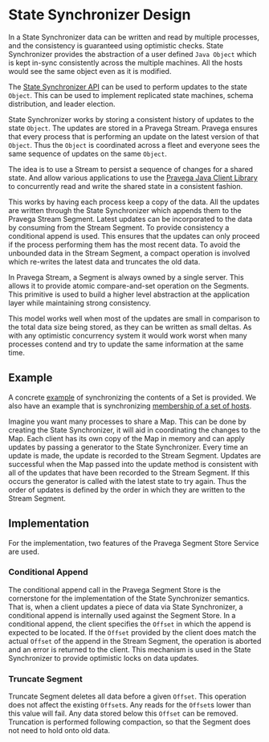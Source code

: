 # State Synchronizer Design

<!--
Copyright Pravega Authors.

Licensed under the Apache License, Version 2.0 (the "License");
you may not use this file except in compliance with the License.
You may obtain a copy of the License at

    http://www.apache.org/licenses/LICENSE-2.0

Unless required by applicable law or agreed to in writing, software
distributed under the License is distributed on an "AS IS" BASIS,
WITHOUT WARRANTIES OR CONDITIONS OF ANY KIND, either express or implied.
See the License for the specific language governing permissions and
limitations under the License.
-->

In a State Synchronizer data can be written and read by multiple processes, and the consistency is guaranteed using optimistic checks. State Synchronizer provides the abstraction of a user defined `Java Object` which is kept in-sync consistently across the multiple machines. All the hosts would see the same object even as it is modified.

The [State Synchronizer API](https://github.com/pravega/pravega/blob/master/client/src/main/java/io/pravega/client/state/StateSynchronizer.java) can be used to perform updates to the state `Object`. This can be used to implement replicated state machines, schema distribution, and leader election.

State Synchronizer works by storing a consistent history of updates to the state `Object`. The updates are stored in a Pravega Stream. Pravega ensures that every process that is performing an update on the latest version of that `Object`. Thus the `Object` is coordinated across a fleet and everyone sees the same sequence of updates on the same `Object`.

The idea is to use a Stream to persist a sequence of changes for a shared state. And allow various applications to use the [Pravega Java Client Library](http://pravega.io/docs/latest/state-synchronizer/#shared-state-and-pravega) to concurrently read and write the shared state in a consistent fashion.

This works by having each process keep a copy of the data. All the updates are written through the State Synchronizer which appends them to the Pravega Stream Segment. Latest updates can be incorporated to the data by consuming from the Stream Segment. To provide consistency a conditional append is used. This ensures that the updates can only proceed if the process performing them has the most recent data. To avoid the unbounded data in the Stream Segment, a compact operation is involved which re-writes the latest data and truncates the old data.

In Pravega Stream, a Segment is always owned by a single server. This allows it to provide atomic compare-and-set operation on the Segments. This primitive is used to build a higher level abstraction at the application layer while maintaining strong consistency.

This model works well when most of the updates are small in comparison to the total data size being stored, as they can be written as small deltas. As with any optimistic concurrency system it would work worst when many processes contend and try to update the same information at the same time.

## Example

A concrete [example](https://github.com/pravega/pravega/blob/master/client/src/test/java/io/pravega/client/state/examples/SetSynchronizer.java) of synchronizing the contents of a Set is provided. We also have an example that is synchronizing [membership of a set of hosts](https://github.com/pravega/pravega/blob/master/client/src/test/java/io/pravega/client/state/examples/MembershipSynchronizer.java).

Imagine you want many processes to share a Map. This can be done by creating the State Synchronizer, it will aid in coordinating the changes to the Map. Each client has its own copy of the Map in memory and can apply updates by passing a generator to the State Synchronizer. Every time an update is made, the update is recorded to the Stream Segment. Updates are successful when the Map passed into the update method is consistent with all of the updates that have been recorded to the Stream Segment. If this occurs the generator is called with the latest state to try again. Thus the order of updates is defined by the order in which they are written to the Stream Segment.

## Implementation

For the implementation, two features of the Pravega Segment Store Service are used.

### Conditional Append

The conditional append call in the Pravega Segment Store is the cornerstone for the implementation of the State Synchronizer semantics. That is, when a client updates a piece of data via State Synchronizer, a conditional append is internally used against the Segment Store. In a conditional append, the client specifies the `Offset` in which the append is expected to be located. If the `Offset` provided by the client does match the actual `Offset` of the append in the Stream Segment, the operation is aborted and an error is returned to the client. This mechanism is used in the State Synchronizer to provide optimistic locks on data updates.

### Truncate Segment
Truncate Segment deletes all data before a given `Offset`. This operation does not affect the existing `Offset`s. Any reads for the `Offset`s lower than this value will fail. Any data stored below this `Offset` can be removed. Truncation is performed following compaction, so that the Segment does not need to hold onto old data.
